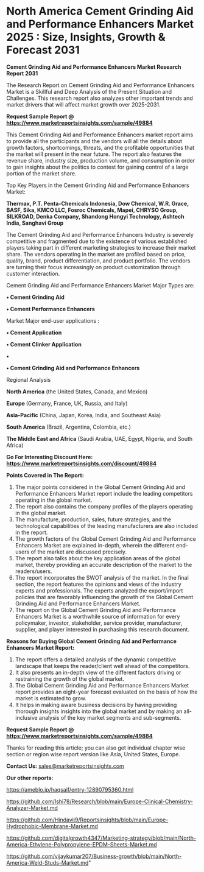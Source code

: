 # North America Cement Grinding Aid and Performance Enhancers Market 2025 : Size, Insights, Growth & Forecast 2031

<strong>Cement Grinding Aid and Performance Enhancers Market Research Report 2031</strong>

The Research Report on Cement Grinding Aid and Performance Enhancers Market is a Skillful and Deep Analysis of the Present Situation and Challenges. This research report also analyzes other important trends and market drivers that will affect market growth over 2025-2031.

<strong>Request Sample Report @ <a href=https://www.marketreportsinsights.com/sample/49884>https://www.marketreportsinsights.com/sample/49884</a></strong>

This Cement Grinding Aid and Performance Enhancers market report aims to provide all the participants and the vendors will all the details about growth factors, shortcomings, threats, and the profitable opportunities that the market will present in the near future. The report also features the revenue share, industry size, production volume, and consumption in order to gain insights about the politics to contest for gaining control of a large portion of the market share.

Top Key Players in the Cement Grinding Aid and Performance Enhancers Market:

<strong>Thermax, P.T. Penta-Chemicals Indonesia, Dow Chemical, W.R. Grace, BASF, Sika, KMCO LLC, Fosroc Chemicals, Mapei, CHRYSO Group, SILKROAD, Denka Company, Shandong Hongyi Technology, Ashtech India, Sanghavi Group</strong>

The Cement Grinding Aid and Performance Enhancers Industry is severely competitive and fragmented due to the existence of various established players taking part in different marketing strategies to increase their market share. The vendors operating in the market are profiled based on price, quality, brand, product differentiation, and product portfolio. The vendors are turning their focus increasingly on product customization through customer interaction.

Cement Grinding Aid and Performance Enhancers Market Major Types are:

<strong>•  Cement Grinding Aid

•  Cement Performance Enhancers</strong>

Market Major end-user applications :

<strong>•  Cement Application

•  Cement Clinker Application

•  

•  Cement Grinding Aid and Performance Enhancers</strong>

Regional Analysis

</u><strong><b>North America</b></strong> (the United States, Canada, and Mexico)

<strong><b>Europe </b></strong>(Germany, France, UK, Russia, and Italy)

<strong><b>Asia-Pacific</b></strong> (China, Japan, Korea, India, and Southeast Asia)

<strong><b>South America</b></strong> (Brazil, Argentina, Colombia, etc.)

<strong><b>The Middle East and Africa</b></strong> (Saudi Arabia, UAE, Egypt, Nigeria, and South Africa)

<strong>Go For Interesting Discount Here: <a href=https://www.marketreportsinsights.com/discount/49884>https://www.marketreportsinsights.com/discount/49884</a></strong>

<strong>Points Covered in The Report:</strong>
<ol>
  <li>The major points considered in the Global Cement Grinding Aid and Performance Enhancers Market report include the leading competitors operating in the global market.</li>
  <li>The report also contains the company profiles of the players operating in the global market.</li>
  <li>The manufacture, production, sales, future strategies, and the technological capabilities of the leading manufacturers are also included in the report.</li>
  <li>The growth factors of the Global Cement Grinding Aid and Performance Enhancers Market are explained in-depth, wherein the different end-users of the market are discussed precisely.</li>
  <li>The report also talks about the key application areas of the global market, thereby providing an accurate description of the market to the readers/users.</li>
  <li>The report incorporates the SWOT analysis of the market. In the final section, the report features the opinions and views of the industry experts and professionals. The experts analyzed the export/import policies that are favorably influencing the growth of the Global Cement Grinding Aid and Performance Enhancers Market.</li>
  <li>The report on the Global Cement Grinding Aid and Performance Enhancers Market is a worthwhile source of information for every policymaker, investor, stakeholder, service provider, manufacturer, supplier, and player interested in purchasing this research document.</li>
</ol>
<strong>Reasons for Buying Global Cement Grinding Aid and Performance Enhancers Market Report:</strong>

<ol>
  <li>The report offers a detailed analysis of the dynamic competitive landscape that keeps the reader/client well ahead of the competitors.</li>
  <li>It also presents an in-depth view of the different factors driving or restraining the growth of the global market.</li>
  <li>The Global Cement Grinding Aid and Performance Enhancers Market report provides an eight-year forecast evaluated on the basis of how the market is estimated to grow.</li>
  <li>It helps in making aware business decisions by having providing thorough insights insights into the global market and by making an all-inclusive analysis of the key market segments and sub-segments.</li>
</ol>
<strong>Request Sample Report @ <a href=https://www.marketreportsinsights.com/sample/49884>https://www.marketreportsinsights.com/sample/49884</a></strong>


Thanks for reading this article; you can also get individual chapter wise section or region wise report version like Asia, United States, Europe.

<strong>Contact Us:</strong>
sales@marketreportsinsights.com

<strong>Our other reports:</strong>

<a href=https://ameblo.jp/haqsaif/entry-12890795360.html>https://ameblo.jp/haqsaif/entry-12890795360.html</a>

<a href=https://github.com/Ishi78/Research/blob/main/Europe-Clinical-Chemistry-Analyzer-Market.md>https://github.com/Ishi78/Research/blob/main/Europe-Clinical-Chemistry-Analyzer-Market.md</a>

<a href=https://github.com/Hindavii9/Reportsinsights/blob/main/Europe-Hydrophobic-Membrane-Market.md>https://github.com/Hindavii9/Reportsinsights/blob/main/Europe-Hydrophobic-Membrane-Market.md</a>

<a href=https://github.com/digitalgrowth4347/Marketing-strategy/blob/main/North-America-Ethylene-Polypropylene-EPDM-Sheets-Market.md>https://github.com/digitalgrowth4347/Marketing-strategy/blob/main/North-America-Ethylene-Polypropylene-EPDM-Sheets-Market.md</a>

<a href=https://github.com/vijaykumar207/Business-growth/blob/main/North-America-Weld-Studs-Market.md>https://github.com/vijaykumar207/Business-growth/blob/main/North-America-Weld-Studs-Market.md</a>"
